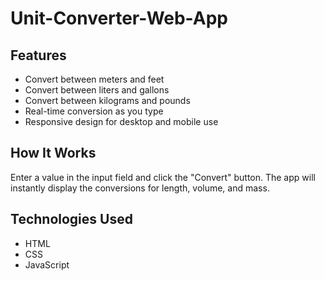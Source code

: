 # Unit-Converter-Web-App

## Features

- Convert between meters and feet
- Convert between liters and gallons
- Convert between kilograms and pounds
- Real-time conversion as you type
- Responsive design for desktop and mobile use

## How It Works
Enter a value in the input field and click the "Convert" button. The app will instantly display the conversions for length, volume, and mass.

## Technologies Used

- HTML
- CSS
- JavaScript